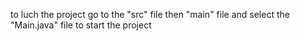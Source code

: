 to luch the project go to the "src" file then "main" file and select the "Main.java" file to start the project